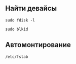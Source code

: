 Найти девайсы
-------------

	sudo fdisk -l

	sudo blkid
    
Автомонтирование
----------------

    /etc/fstab


